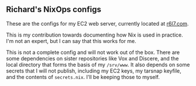 Richard's NixOps configs
------------------------

These are the configs for my EC2 web server, currently located at
[r6l7.com](http://r6l7.com).

This is my contribution towards documenting how Nix is used in
practice.  I'm not an expert, but I can say that this works for me.

This is not a complete config and will not work out of the box.  There
are some dependencies on sister repositories like Vox and Discere, and
the local directory that forms the basis of my `/srv/www`.  It also
depends on some secrets that I will not publish, including my EC2
keys, my tarsnap keyfile, and the contents of `secrets.nix`.  I'll be
keeping those to myself.
